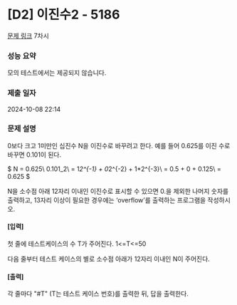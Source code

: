 # [D2] 이진수2 - 5186

[문제 링크](https://swexpertacademy.com/main/learn/course/subjectDetail.do?courseId=AVuPDYSqAAbw5UW6&subjectId=AWUYDLaK1kMDFAVT) 7차시

### 성능 요약

모의 테스트에서는 제공되지 않습니다.

### 제출 일자

2024-10-08 22:14

### 문제 설명

0보다 크고 1미만인 십진수 N을 이진수로 바꾸려고 한다. 예를 들어 0.625를 이진 수로 바꾸면 0.101이 된다.

$
N = 0.625\\
0.101_2\\
= 1*2^{-1} + 0*2^{-2} + 1*2^{-3}\\
= 0.5 + 0 + 0.125\\
= 0.625
$

N을 소수점 아래 12자리 이내인 이진수로 표시할 수 있으면 0.을 제외한 나머지 숫자를 출력하고, 13자리 이상이 필요한 경우에는 ‘overflow’를 출력하는 프로그램을 작성하시오.

#### [입력]

첫 줄에 테스트케이스의 수 T가 주어진다. 1<=T<=50

다음 줄부터 테스트 케이스의 별로 소수점 아래가 12자리 이내인 N이 주어진다.

#### [출력]

각 줄마다 "#T" (T는 테스트 케이스 번호)를 출력한 뒤, 답을 출력한다.
